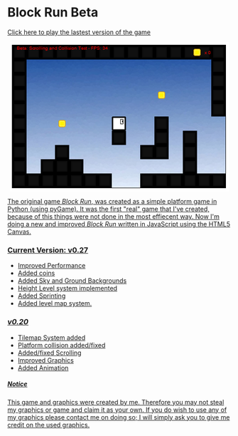 <h1>Block Run Beta</h1>

<p><a href="http://cs.iupui.edu/~spdwiecz/JavaScript/Block%20Run/blockRun.html"> Click here to play the lastest version of the game</p>

<img src="screenshot.PNG" style="display:block; margin: auto" alt="Game Play Example" />

<p>
The original game <em>Block Run</em>, was created as a simple platform game in Python (using pyGame). It was the first "real" game that I've created, because of this things were not done in the most effiecent way. Now I'm doing a new and improved <em>Block Run</em> written in JavaScript using the HTML5 Canvas. 
</p>

<h3>Current Version: <strong>v0.27</strong></h3>
<ul>
  <li>Improved Performance</li>
  <li>Added coins</li>
  <li>Added Sky and Ground Backgrounds</li>
  <li>Height Level system implemented</li>
  <li>Added Sprinting</li>
  <li>Added level map system.</li>
</ul>

<h3><em>v0.20</em></h3>
<ul>
  <li>Tilemap System added</li>
  <li>Platform collision added/fixed</li>
  <li>Added/fixed Scrolling</li>
  <li>Improved Graphics</li>
  <li>Added Animation</li>
</ul>

<h5>Notice</h5>
<p>This game and graphics were created by me. Therefore you may not steal my graphics or game and claim it as your own. If you do wish to use any of my graphics please contact me on doing so; I will simply ask you to give me credit on the used graphics.</p>
